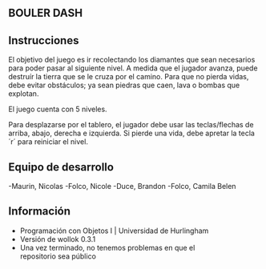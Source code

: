 ## BOULER DASH

## Instrucciones

El objetivo del juego es ir recolectando los diamantes que sean necesarios para poder pasar al siguiente nivel. A medida que el jugador avanza, puede destruír la tierra que se le cruza por el camino. Para que no pierda vidas, debe evitar obstáculos; ya sean piedras que caen, lava o bombas que explotan. 

El juego cuenta con 5 niveles.

Para desplazarse por el tablero, el jugador debe usar las teclas/flechas de arriba, abajo, derecha e izquierda. Si pierde una vida, debe apretar la tecla ´r´ para reiniciar el nivel.

## Equipo de desarrollo

-Maurin, Nicolas
-Folco, Nicole
-Duce, Brandon
-Folco, Camila Belen

## Información

- Programación con Objetos I | Universidad de Hurlingham
- Versión de wollok 0.3.1
- Una vez terminado, no tenemos problemas en que el repositorio sea público
